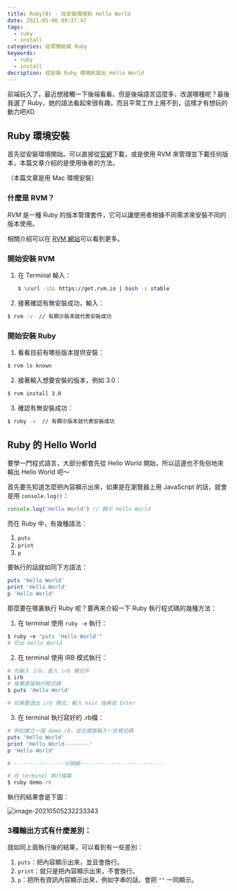 ```yaml
---
title: Ruby[0] - 從安裝環境到 Hello World
date: 2021-05-06 09:37:47
tags:
  - ruby
  - install
categories: 從零開始寫 Ruby 
keywords:
  - ruby
  - install
decription: 從安裝 Ruby 環境到寫出 Hello World 
---
```


前端玩久了，最近想接觸一下後端看看。但是後端語言這麼多，改選哪種呢？最後我選了 Ruby，她的語法看起來很有趣，而且平常工作上用不到，這樣才有想玩的動力吧XD

<!--read more-->

## Ruby 環境安裝

首先從安裝環境開始。可以直接從[官網](https://www.ruby-lang.org/zh_tw/downloads/)下載，或是使用 RVM 來管理並下載任何版本，本篇文章介紹的是使用後者的方法。

（本篇文章是用 Mac 環境安裝）

### 什麼是 RVM？

*RVM* 是一種 Ruby 的版本管理套件，它可以讓使用者根據不同需求來安裝不同的版本使用。

相關介紹可以在 [RVM 網站](https://rvm.io/)可以看到更多。



### 開始安裝 RVM

1. 在 Terminal 輸入：

   ```bash
   $ \curl -sSL https://get.rvm.io | bash -s stable
   ```

2. 接著確認有無安裝成功，輸入：

```bash
$ rvm -v  // 有顯示版本就代表安裝成功
```



### 開始安裝 Ruby

1. 看看目前有哪些版本提供安裝：

```bash
$ rvm ls known
```

2. 接著輸入想要安裝的版本，例如 3.0：

```bash
$ rvm install 3.0
```

3. 確認有無安裝成功：

```bash
$ ruby -v  // 有顯示版本就代表安裝成功
```



## Ruby 的 Hello World

要學一門程式語言，大部分都會先從 Hello World 開始，所以這邊也不免俗地來輸出 Hello World 吧～

首先要先知道怎麼把內容顯示出來，如果是在瀏覽器上用 JavaScript 的話，就會是用 `console.log()`：

```js
console.log('Hello World') // 顯示 Hello World
```

而在 Ruby 中，有幾種語法：

1. `puts`
2. `print`
3. `p`

要執行的話就如同下方語法：

```ruby
puts 'Hello World'
print 'Hello World'
p 'Hello World'
```

那麼要在哪裏執行 Ruby 呢？要再來介紹一下 Ruby 執行程式碼的幾種方法：

1. 在 terminal 使用 `ruby -e` 執行：

```ruby
$ ruby -e "puts 'Hello World'" 
# 印出 Hello World
```

2. 在 terminal 使用 IRB 模式執行：

```ruby
# 先輸入 irb，進入 irb 模式中
$ irb
# 接著直接執行程式碼
$ puts 'Hello World'

# 如果要退出 irb 模式，輸入 exit 後再按 Enter
```

3. 在 terminal 執行寫好的 .rb檔：

```ruby
# 例如建立一個 demo.rb，並在裡面輸入一些程式碼
puts 'Hello World'
print 'Hello World--------'
p 'Hello World'

# ----------------分隔線--------------------------

# 在 terminal 執行檔案
$ ruby demo.rb
```

執行的結果會是下圖：

![image-20210505232233343](https://i.imgur.com/SVCSfdU.png)

### 3種輸出方式有什麼差別：

就如同上面執行後的結果，可以看到有一些差別：

1. `puts`：把內容顯示出來，並且會換行。
2. `print`：就只是把內容顯示出來，不會換行。
3. `p`：把所有資訊內容顯示出來，例如字串的話，會把 `""` 一同顯示。

